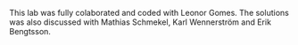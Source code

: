 This lab was fully colaborated and coded with Leonor Gomes. The solutions was also discussed with Mathias Schmekel, Karl Wennerström and Erik Bengtsson. 




